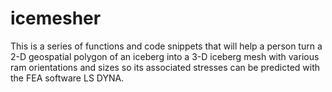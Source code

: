 # icemesher
This is a series of functions and code snippets that will help a person turn a 2-D geospatial polygon of an iceberg into a 3-D iceberg mesh with various ram orientations and sizes so its associated stresses can be predicted with the FEA software LS DYNA.
